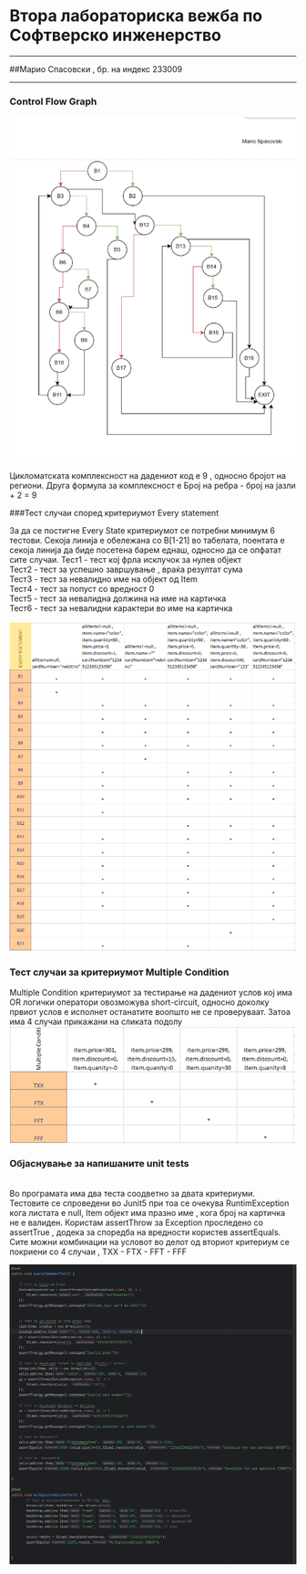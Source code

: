 # Втора лабораториска вежба по Софтверско инженерство 
***
##Марио Спасовски , бр. на индекс 233009
***

### Control Flow Graph
![CFG DIAGRAM](img/CFG_233009.png)

Цикломатската комплексност на дадениот код е 9 , односно бројот на региони.
Друга формула за комплексност е Број на ребра - број на јазли + 2 = 9

###Тест случаи според критериумот Every statement

За да се постигне Every State критериумот се потребни минимум 6 тестови.
Секоја линија е обележана со B[1-21] во табелата, поентата е секоја линија
да биде посетена барем еднаш, односно да се опфатат сите случаи.
Тест1 - тест кој фрла исклучок за нулев објект </br>
Тест2 - тест за успешно завршување , враќа резултат сума </br>
Тест3 - тест за невалидно име на објект oд Item </br>
Тест4 - тест за попуст со вредност 0 </br>
Тест5 - тест за невалидна должина на име на картичка </br>
Тест6 - тест за невалидни карактери во име на картичка </br>
</br>
 ![EVERY-STATEMENT](img/every_statement.png)
</br>
### Тест случаи за критериумот Multiple Condition
Multiple Condition критериумот за тестирање на дадениот услов кој има
OR логички оператори овозможува short-circuit, односно доколку првиот услов
е исполнет останатите воопшто не се проверуваат. Затоа има 4 случаи прикажани
на сликата подолу
</br>
![MULTIPLE_CONDITION](img/multiple_conditions.png) </br> 

### Објаснување за напишаните unit tests
</br>
Во програмата има два теста соодветно за двата критериуми. </br>
Тестовите се спроведени во Junit5 при тоа се очекува RuntimException кога 
листата е null, Item објект има празно име , кога број на картичка не е валиден.
Користам assertThrow за Exception проследено со assertTrue , додека за споредба
на вредности користев assertEquals.
Сите можни комбинации на условот во делот од вториот критериум се покриени
со 4 случаи , TXX - FTX - FFT - FFF

![CODE_PHOTO](img/code_screenshot.png)

